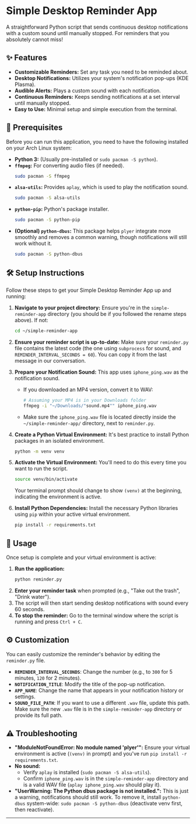 # Simple Desktop Reminder App

A straightforward Python script that sends continuous desktop notifications with a custom sound until manually stopped. For reminders that you absolutely cannot miss!

## ✨ Features

*   **Customizable Reminders:** Set any task you need to be reminded about.
*   **Desktop Notifications:** Utilizes your system's notification pop-ups (KDE Plasma).
*   **Audible Alerts:** Plays a custom sound with each notification.
*   **Continuous Reminders:** Keeps sending notifications at a set interval until manually stopped.
*   **Easy to Use:** Minimal setup and simple execution from the terminal.

## 🚀 Prerequisites

Before you can run this application, you need to have the following installed on your Arch Linux system:

*   **Python 3:** (Usually pre-installed or `sudo pacman -S python`).
*   **`ffmpeg`:** For converting audio files (if needed).
    ```bash
    sudo pacman -S ffmpeg
    ```
*   **`alsa-utils`:** Provides `aplay`, which is used to play the notification sound.
    ```bash
    sudo pacman -S alsa-utils
    ```
*   **`python-pip`:** Python's package installer.
    ```bash
    sudo pacman -S python-pip
    ```
*   **(Optional) `python-dbus`:** This package helps `plyer` integrate more smoothly and removes a common warning, though notifications will still work without it.
    ```bash
    sudo pacman -S python-dbus
    ```

## 🛠️ Setup Instructions

Follow these steps to get your Simple Desktop Reminder App up and running:

1.  **Navigate to your project directory:**
    Ensure you're in the `simple-reminder-app` directory (you should be if you followed the rename steps above). If not:
    ```bash
    cd ~/simple-reminder-app
    ```

2.  **Ensure your reminder script is up-to-date:**
    Make sure your `reminder.py` file contains the latest code (the one using `subprocess` for sound, and `REMINDER_INTERVAL_SECONDS = 60`). You can copy it from the last message in our conversation.

3.  **Prepare your Notification Sound:**
    This app uses `iphone_ping.wav` as the notification sound.
    *   If you downloaded an MP4 version, convert it to WAV:
        ```bash
        # Assuming your MP4 is in your Downloads folder
        ffmpeg -i "~/Downloads/"sound.mp4"" iphone_ping.wav
        ```
    *   Make sure the `iphone_ping.wav` file is located directly inside the `~/simple-reminder-app/` directory, next to `reminder.py`.

4.  **Create a Python Virtual Environment:**
    It's best practice to install Python packages in an isolated environment.
    ```bash
    python -m venv venv
    ```

5.  **Activate the Virtual Environment:**
    You'll need to do this every time you want to run the script.
    ```bash
    source venv/bin/activate
    ```
    Your terminal prompt should change to show `(venv)` at the beginning, indicating the environment is active.

6.  **Install Python Dependencies:**
    Install the necessary Python libraries using `pip` within your active virtual environment.
    ```bash
    pip install -r requirements.txt
    ```

## 🚀 Usage

Once setup is complete and your virtual environment is active:

1.  **Run the application:**
    ```bash
    python reminder.py
    ```
2.  **Enter your reminder task** when prompted (e.g., "Take out the trash", "Drink water").
3.  The script will then start sending desktop notifications with sound every 60 seconds.
4.  **To stop the reminder:** Go to the terminal window where the script is running and press `Ctrl + C`.

## ⚙️ Customization

You can easily customize the reminder's behavior by editing the `reminder.py` file.

*   **`REMINDER_INTERVAL_SECONDS`**: Change the number (e.g., to `300` for 5 minutes, `120` for 2 minutes).
*   **`NOTIFICATION_TITLE`**: Modify the title of the pop-up notification.
*   **`APP_NAME`**: Change the name that appears in your notification history or settings.
*   **`SOUND_FILE_PATH`**: If you want to use a different `.wav` file, update this path. Make sure the new `.wav` file is in the `simple-reminder-app` directory or provide its full path.

## ⚠️ Troubleshooting

*   **"ModuleNotFoundError: No module named 'plyer'":**
    Ensure your virtual environment is active (`(venv)` in prompt) and you've run `pip install -r requirements.txt`.
*   **No sound:**
    *   Verify `aplay` is installed (`sudo pacman -S alsa-utils`).
    *   Confirm `iphone_ping.wav` is in the `simple-reminder-app` directory and is a valid WAV file (`aplay iphone_ping.wav` should play it).
*   **"UserWarning: The Python dbus package is not installed.":**
    This is just a warning, notifications should still work. To remove it, install `python-dbus` system-wide: `sudo pacman -S python-dbus` (deactivate venv first, then reactivate).

---
